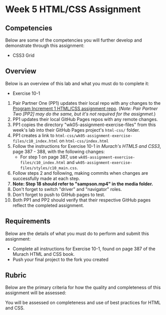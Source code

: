 # Week 5 HTML/CSS Assignment

## Competencies

Below are some of the competencies you will further develop and demonstrate through this assignment:

- CSS3 Grid

## Overview

Below is an overview of this lab and what you must do to complete it:
- Exercise 10-1

1. Pair Partner One (PP1) updates their local repo with any changes to the [Program Increment 1 HTML/CSS assignment repo](https://gitlab.mccinfo.net/code-school/course-work/pi1-html-css). (_Note: Pair Partner Two [PP2] may do the same, but it's not required for the assignmet._)
1. PP1 updates their local GitHub Pages repos with any remote changes.
1. PP1 copies the directory "wk05-assignment-exercise-files" from this week's lab into their GitHub Pages project's `html-css/` folder.
1. PP1 creates a link to `html-css/wk05-assignment-exercise-files/c10_index.html` on  `html-css/index.html`
1. Follow the instructions for Exercise 10-1 in _Murach's HTML5 and CSS3_, page 387 - 388, with the following changes:
    - For step 1 on page 387, use `wk05-assignment-exercise-files/c10_index.html` and `wk05-assignment-exercise-files/styles/c10_main.css`.
1. Follow steps 2 and following, making commits when changes are successfully made at each step.
1. **Note: Step 18 should refer to "sampson.mp4" in the media folder.**
1. Don't forget to switch "driver" and "navigator" roles.
1. Don't forget to push to GitHub pages to test.
1. Both PP1 and PP2 should verify that their respective GitHub pages reflect the completed assignment.


## Requirements

Below are the details of what you must do to perform and submit this assignment:

- Complete all instructions for Exercise 10-1, found on page 387 of the Murach HTML and CSS book.
- Push your final project to the fork you created

## Rubric

Below are the primary criteria for how the quality and completeness of this assignment will be assessed:

You will be assessed on completeness and use of best practices for HTML and CSS.

